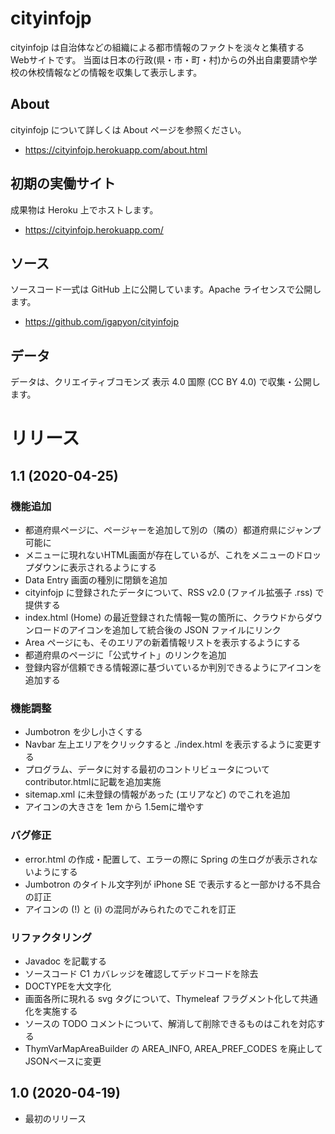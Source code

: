 # cityinfojp

cityinfojp は自治体などの組織による都市情報のファクトを淡々と集積する Webサイトです。 
当面は日本の行政(県・市・町・村)からの外出自粛要請や学校の休校情報などの情報を収集して表示します。

## About

cityinfojp について詳しくは About ページを参照ください。

- https://cityinfojp.herokuapp.com/about.html

## 初期の実働サイト

成果物は Heroku 上でホストします。

- https://cityinfojp.herokuapp.com/

## ソース

ソースコード一式は GitHub 上に公開しています。Apache ライセンスで公開します。

- https://github.com/igapyon/cityinfojp

## データ

データは、クリエイティブコモンズ 表示 4.0 国際 (CC BY 4.0) で収集・公開します。

# リリース

## 1.1 (2020-04-25)

### 機能追加

* 都道府県ページに、ページャーを追加して別の（隣の）都道府県にジャンプ可能に
* メニューに現れないHTML画面が存在しているが、これをメニューのドロップダウンに表示されるようにする
* Data Entry 画面の種別に閉鎖を追加
* cityinfojp に登録されたデータについて、RSS v2.0 (ファイル拡張子 .rss) で提供する
* index.html (Home) の最近登録された情報一覧の箇所に、クラウドからダウンロードのアイコンを追加して統合後の JSON ファイルにリンク
* Area ページにも、そのエリアの新着情報リストを表示するようにする
* 都道府県のページに「公式サイト」のリンクを追加
* 登録内容が信頼できる情報源に基づいているか判別できるようにアイコンを追加する

### 機能調整

* Jumbotron を少し小さくする
* Navbar 左上エリアをクリックすると ./index.html を表示するように変更する
* プログラム、データに対する最初のコントリビュータについて contributor.htmlに記載を追加実施
* sitemap.xml に未登録の情報があった (エリアなど) のでこれを追加
* アイコンの大きさを 1em から 1.5emに増やす

### バグ修正

* error.html の作成・配置して、エラーの際に Spring の生ログが表示されないようにする
* Jumbotron のタイトル文字列が iPhone SE で表示すると一部かける不具合の訂正
* アイコンの (!) と (i) の混同がみられたのでこれを訂正

### リファクタリング

* Javadoc を記載する
* ソースコード C1 カバレッジを確認してデッドコードを除去
* DOCTYPEを大文字化
* 画面各所に現れる svg タグについて、Thymeleaf フラグメント化して共通化を実施する
* ソースの TODO コメントについて、解消して削除できるものはこれを対応する
* ThymVarMapAreaBuilder の AREA_INFO, AREA_PREF_CODES を廃止して JSONベースに変更

## 1.0 (2020-04-19)

* 最初のリリース
